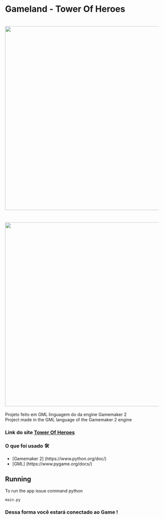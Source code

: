 # Gameland - Tower Of Heroes

<h1 align="center"> <img src="x.png" width="600px"/>  </h1>
<h1 align="center"> <img src="x" width="600px"/>  </h1>
<p>Projeto feito em GML linguagem do da engine Gamemaker 2<br>
Project made in the GML language of the Gamemaker 2 engine</p>

### Link do site [Tower Of Heroes](https://github.com/Samuel-Sena/Tower-Of-Heroes)

 <h3> O que foi usado 🛠 </h3>
 <ul>
  <li> [Gamemaker 2] (https://www.python.org/doc/) </li>	
  <li> [GML] (https://www.pygame.org/docs/) </li>
 </ul>

## Running
To run the app issue command python 
~~~
main.py
~~~

### Dessa forma você estará conectado ao Game !
